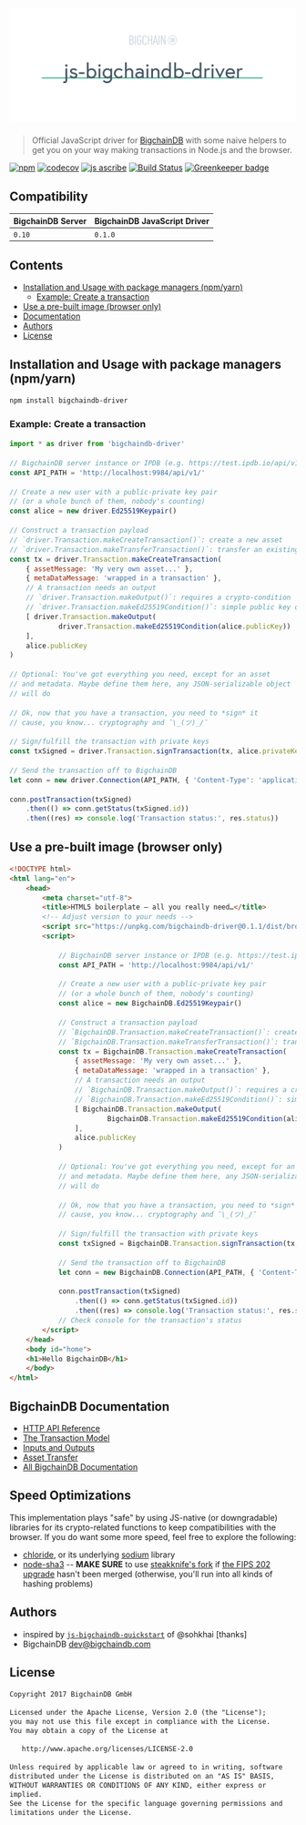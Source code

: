 # [![js-bigchaindb-driver](media/repo-banner@2x.png)](https://www.bigchaindb.com)

> Official JavaScript driver for [BigchainDB](https://github.com/bigchaindb/bigchaindb) with some naive helpers to get you on your way making transactions in Node.js and the browser.

[![npm](https://img.shields.io/npm/v/bigchaindb-driver.svg)](https://www.npmjs.com/package/bigchaindb-driver)
[![codecov](https://codecov.io/gh/bigchaindb/js-bigchaindb-driver/branch/master/graph/badge.svg)](https://codecov.io/gh/bigchaindb/js-bigchaindb-driver)
[![js ascribe](https://img.shields.io/badge/js-ascribe-39BA91.svg)](https://github.com/ascribe/javascript)
[![Build Status](https://travis-ci.org/bigchaindb/js-bigchaindb-driver.svg?branch=master)](https://travis-ci.org/bigchaindb/js-bigchaindb-driver)
[![Greenkeeper badge](https://badges.greenkeeper.io/bigchaindb/js-bigchaindb-driver.svg)](https://greenkeeper.io/)

## Compatibility

| BigchainDB Server | BigchainDB JavaScript Driver |
| ----------------- |------------------------------|
| `0.10`            | `0.1.0`                      |


## Contents

* [Installation and Usage with package managers (npm/yarn)](#installation-and-usage-with-package-managers-npmyarn)
   * [Example: Create a transaction](#example-create-a-transaction)
* [Use a pre-built image (browser only)](#use-a-pre-built-image-browser-only)
* [Documentation](#bigchaindb-documentation)
* [Authors](#authors)
* [License](#license)

## Installation and Usage with package managers (npm/yarn)

```bash
npm install bigchaindb-driver
```

### Example: Create a transaction

```js
import * as driver from 'bigchaindb-driver'

// BigchainDB server instance or IPDB (e.g. https://test.ipdb.io/api/v1/)
const API_PATH = 'http://localhost:9984/api/v1/'

// Create a new user with a public-private key pair
// (or a whole bunch of them, nobody's counting)
const alice = new driver.Ed25519Keypair()

// Construct a transaction payload
// `driver.Transaction.makeCreateTransaction()`: create a new asset
// `driver.Transaction.makeTransferTransaction()`: transfer an existing asset
const tx = driver.Transaction.makeCreateTransaction(
    { assetMessage: 'My very own asset...' },
    { metaDataMessage: 'wrapped in a transaction' },
    // A transaction needs an output
    // `driver.Transaction.makeOutput()`: requires a crypto-condition
    // `driver.Transaction.makeEd25519Condition()`: simple public key output
    [ driver.Transaction.makeOutput(
            driver.Transaction.makeEd25519Condition(alice.publicKey))
    ],
    alice.publicKey
)

// Optional: You've got everything you need, except for an asset
// and metadata. Maybe define them here, any JSON-serializable object
// will do

// Ok, now that you have a transaction, you need to *sign* it
// cause, you know... cryptography and ¯\_(ツ)_/¯

// Sign/fulfill the transaction with private keys
const txSigned = driver.Transaction.signTransaction(tx, alice.privateKey)

// Send the transaction off to BigchainDB
let conn = new driver.Connection(API_PATH, { 'Content-Type': 'application/json' })

conn.postTransaction(txSigned)
    .then(() => conn.getStatus(txSigned.id))
    .then((res) => console.log('Transaction status:', res.status))
```

## Use a pre-built image (browser only)

```html
<!DOCTYPE html>
<html lang="en">
    <head>
        <meta charset="utf-8">
        <title>HTML5 boilerplate – all you really need…</title>
        <!-- Adjust version to your needs -->
        <script src="https://unpkg.com/bigchaindb-driver@0.1.1/dist/browser/bigchaindb-driver.window.min.js"></script>
        <script>

            // BigchainDB server instance or IPDB (e.g. https://test.ipdb.io/api/v1/)
            const API_PATH = 'http://localhost:9984/api/v1/'

            // Create a new user with a public-private key pair
            // (or a whole bunch of them, nobody's counting)
            const alice = new BigchainDB.Ed25519Keypair()

            // Construct a transaction payload
            // `BigchainDB.Transaction.makeCreateTransaction()`: create a new asset
            // `BigchainDB.Transaction.makeTransferTransaction()`: transfer an existing asset
            const tx = BigchainDB.Transaction.makeCreateTransaction(
                { assetMessage: 'My very own asset...' },
                { metaDataMessage: 'wrapped in a transaction' },
                // A transaction needs an output
                // `BigchainDB.Transaction.makeOutput()`: requires a crypto-condition
                // `BigchainDB.Transaction.makeEd25519Condition()`: simple public key output
                [ BigchainDB.Transaction.makeOutput(
                        BigchainDB.Transaction.makeEd25519Condition(alice.publicKey))
                ],
                alice.publicKey
            )

            // Optional: You've got everything you need, except for an asset
            // and metadata. Maybe define them here, any JSON-serializable object
            // will do

            // Ok, now that you have a transaction, you need to *sign* it
            // cause, you know... cryptography and ¯\_(ツ)_/¯

            // Sign/fulfill the transaction with private keys
            const txSigned = BigchainDB.Transaction.signTransaction(tx, alice.privateKey)

            // Send the transaction off to BigchainDB
            let conn = new BigchainDB.Connection(API_PATH, { 'Content-Type': 'application/json' })

            conn.postTransaction(txSigned)
                .then(() => conn.getStatus(txSigned.id))
                .then((res) => console.log('Transaction status:', res.status))
            // Check console for the transaction's status
        </script>
    </head>
    <body id="home">
    <h1>Hello BigchainDB</h1>
    </body>
</html>
```

## BigchainDB Documentation

- [HTTP API Reference](https://docs.bigchaindb.com/projects/server/en/latest/http-client-server-api.html)
- [The Transaction Model](https://docs.bigchaindb.com/projects/server/en/latest/data-models/transaction-model.html?highlight=crypto%20conditions)
- [Inputs and Outputs](https://docs.bigchaindb.com/projects/server/en/latest/data-models/inputs-outputs.html)
- [Asset Transfer](https://docs.bigchaindb.com/projects/py-driver/en/latest/usage.html#asset-transfer)
- [All BigchainDB Documentation](https://docs.bigchaindb.com/)

## Speed Optimizations

This implementation plays "safe" by using JS-native (or downgradable) libraries for its crypto-related functions to keep compatibilities with the browser. If you do want some more speed, feel free to explore the following:

* [chloride](https://github.com/dominictarr/chloride), or its underlying [sodium](https://github.com/paixaop/node-sodium) library
* [node-sha3](https://github.com/phusion/node-sha3) -- **MAKE SURE** to use [steakknife's fork](https://github.com/steakknife/node-sha3) if [the FIPS 202 upgrade](https://github.com/phusion/node-sha3/pull/25) hasn't been merged (otherwise, you'll run into all kinds of hashing problems)


## Authors

* inspired by [`js-bigchaindb-quickstart`](https://github.com/sohkai/js-bigchaindb-quickstart) of @sohkhai [thanks]
* BigchainDB <dev@bigchaindb.com>

## License

```
Copyright 2017 BigchainDB GmbH

Licensed under the Apache License, Version 2.0 (the "License");
you may not use this file except in compliance with the License.
You may obtain a copy of the License at

   http://www.apache.org/licenses/LICENSE-2.0

Unless required by applicable law or agreed to in writing, software
distributed under the License is distributed on an "AS IS" BASIS,
WITHOUT WARRANTIES OR CONDITIONS OF ANY KIND, either express or implied.
See the License for the specific language governing permissions and
limitations under the License.
```
